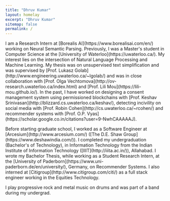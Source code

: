 ```yaml
---
title: "Dhruv Kumar"
layout: homelay
excerpt: "Dhruv Kumar"
sitemap: false
permalink: /
---
```


<p>I am a Research Intern at [Borealis AI](https://www.borealisai.com/en/) working on Neural Semantic Parsing. Previously, I was a Master's student in Computer Science at the [University of Waterloo](https://uwaterloo.ca/). My interest lies on the intersection of Natural Language Processing and Machine Learning. My thesis was on unsupervised text simplification and was supervised by [Prof. Lukasz Golab](http://www.engineering.uwaterloo.ca/~lgolab/) and was in close collaboration with [Prof. Olga Vechtomova](http://ov-research.uwaterloo.ca/index.html) and [Prof. Lili Mou](https://lili-mou.github.io/). In the past, I have worked on designing a consent management system using permissioned blockchains with [Prof. Keshav Srinivasan](http://blizzard.cs.uwaterloo.ca/keshav/), detecting incivility on social media with [Prof. Robin Cohen](http://cs.uwaterloo.ca/~rcohen/) and recommender systems with [Prof. O.P. Vyas](https://scholar.google.co.in/citations?user=9-NwhCAAAAAJ).</p>
<p>Before starting graduate school, I worked as a Software Engineer at [Arcesium](http://www.arcesium.com/) ([The D.E. Shaw Group](https://www.deshawindia.com/)). I completed my undergraduation (Bachelor's of Technology), in Information Technology from the Indian Institute of Information Technology ([IIIT](http://iiita.ac.in/)), Allahabad. I wrote my Bachelor Thesis, while working as a Student Research Intern, at the [University of Paderborn](https://www.uni-paderborn.de/en/university/), Germany, on Recommender Systems. I also interned at [Citigroup](http://www.citigroup.com/citi/) as a full stack engineer working in the Equities Technology.</p>
<p>I play progressive rock and metal music on drums and was part of a band during my undergrad.</p>